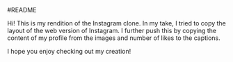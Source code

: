 #README

Hi! This is my rendition of the Instagram clone. In my take, I tried to copy the layout of the web version of Instagram. 
I further push this by copying the content of my profile from the images and number of likes to the captions.

I hope you enjoy checking out my creation!
